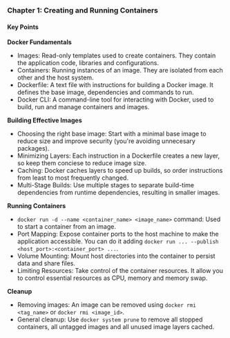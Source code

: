 ### Chapter 1: Creating and Running Containers

#### Key Points

**Docker Fundamentals**
- Images: Read-only templates used to create containers. They contain the application code, libraries and configurations.
- Containers: Running instances of an image. They are isolated from each other and the host system.
- Dockerfile: A text file with instructions for building a Docker image. It defines the base image, dependencies and commands to run.
- Docker CLI: A command-line tool for interacting with Docker, used to build, run and manage containers and images.

**Building Effective Images**
- Choosing the right base image: Start with a minimal base image to reduce size and improve security (you're avoiding unnecesary packages).
- Minimizing Layers: Each instruction in a Dockerfile creates a new layer, so keep them conciese to reduce image size.
- Caching: Docker caches layers to speed up builds, so order instructions from least to most frequently changed.
- Multi-Stage Builds: Use multiple stages to separate build-time dependencies from runtime dependencies, resulting in smaller images.

**Running Containers**
- ``docker run -d --name <container_name> <image_name>`` command: Used to start a container from an image.
- Port Mapping: Expose container ports to the host machine to make the application accessible. You can do it adding ``docker run ... --publish <host_port>:<container_port> ...``.
- Volume Mounting: Mount host directories into the container to persist data and share files.
- Limiting Resources: Take control of the container resources. It allow you to control essential resources as CPU, memory and memory swap.

**Cleanup**
- Removing images: An image can be removed using ``docker rmi <tag_name>`` or ``docker rmi <image_id>``.
- General cleanup: Use ``docker system prune`` to remove all stopped containers, all untagged images and all unused image layers cached.


